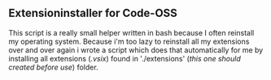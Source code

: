 ## Extensioninstaller for Code-OSS

This script is a really small helper written in bash because I often reinstall my operating system.
Because i'm too lazy to reinstall all my extensions over and over again i wrote a script which does
that automatically for me by installing all extensions (*.vsix*) found in './extensions' (*this one should created before use*) folder. 
